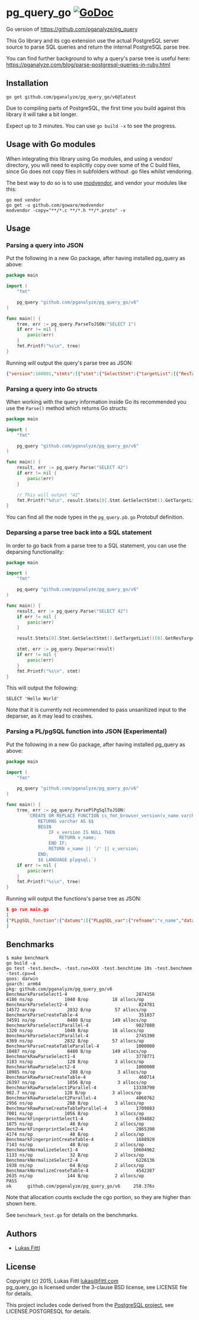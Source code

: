 # pg_query_go [![GoDoc](https://godoc.org/github.com/pganalyze/pg_query_go/v6?status.svg)](https://godoc.org/github.com/pganalyze/pg_query_go/v6)

Go version of https://github.com/pganalyze/pg_query

This Go library and its cgo extension use the actual PostgreSQL server source to parse SQL queries and return the internal PostgreSQL parse tree.

You can find further background to why a query's parse tree is useful here: https://pganalyze.com/blog/parse-postgresql-queries-in-ruby.html


## Installation

```
go get github.com/pganalyze/pg_query_go/v6@latest
```

Due to compiling parts of PostgreSQL, the first time you build against this library it will take a bit longer.

Expect up to 3 minutes. You can use `go build -x` to see the progress.

## Usage with Go modules

When integrating this library using Go modules, and using a vendor/ directory,
you will need to explicitly copy over some of the C build files, since Go does
not copy files in subfolders without .go files whilst vendoring.

The best way to do so is to use [modvendor](https://github.com/goware/modvendor),
and vendor your modules like this:

```
go mod vendor
go get -u github.com/goware/modvendor
modvendor -copy="**/*.c **/*.h **/*.proto" -v
```

## Usage

### Parsing a query into JSON

Put the following in a new Go package, after having installed pg_query as above:

```go
package main

import (
	"fmt"

	pg_query "github.com/pganalyze/pg_query_go/v6"
)

func main() {
	tree, err := pg_query.ParseToJSON("SELECT 1")
	if err != nil {
		panic(err)
	}
	fmt.Printf("%s\n", tree)
}
```

Running will output the query's parse tree as JSON:

```json
{"version":160001,"stmts":[{"stmt":{"SelectStmt":{"targetList":[{"ResTarget":{"val":{"A_Const":{"ival":{"ival":1},"location":7}},"location":7}}],"limitOption":"LIMIT_OPTION_DEFAULT","op":"SETOP_NONE"}}}]}
```

### Parsing a query into Go structs

When working with the query information inside Go its recommended you use the `Parse()` method which returns Go structs:

```go
package main

import (
	"fmt"

	pg_query "github.com/pganalyze/pg_query_go/v6"
)

func main() {
	result, err := pg_query.Parse("SELECT 42")
	if err != nil {
		panic(err)
	}

	// This will output "42"
	fmt.Printf("%d\n", result.Stmts[0].Stmt.GetSelectStmt().GetTargetList()[0].GetResTarget().GetVal().GetAConst().GetIval().Ival)
}
```

You can find all the node types in the `pg_query.pb.go` Protobuf definition.

### Deparsing a parse tree back into a SQL statement

In order to go back from a parse tree to a SQL statement, you can use the deparsing functionality:

```go
package main

import (
	"fmt"

	pg_query "github.com/pganalyze/pg_query_go/v6"
)

func main() {
	result, err := pg_query.Parse("SELECT 42")
	if err != nil {
		panic(err)
	}

	result.Stmts[0].Stmt.GetSelectStmt().GetTargetList()[0].GetResTarget().Val = pg_query.MakeAConstStrNode("Hello World", -1)

	stmt, err := pg_query.Deparse(result)
	if err != nil {
		panic(err)
	}
	fmt.Printf("%s\n", stmt)
}
```

This will output the following:

```
SELECT 'Hello World'
```

Note that it is currently not recommended to pass unsanitized input to the deparser, as it may lead to crashes.

### Parsing a PL/pgSQL function into JSON (Experimental)

Put the following in a new Go package, after having installed pg_query as above:

```go
package main

import (
	"fmt"

	pg_query "github.com/pganalyze/pg_query_go/v6"
)

func main() {
	tree, err := pg_query.ParsePlPgSqlToJSON(
		`CREATE OR REPLACE FUNCTION cs_fmt_browser_version(v_name varchar, v_version varchar)
  			RETURNS varchar AS $$
  			BEGIN
  			    IF v_version IS NULL THEN
  			        RETURN v_name;
  			    END IF;
  			    RETURN v_name || '/' || v_version;
  			END;
  			$$ LANGUAGE plpgsql;`)
	if err != nil {
		panic(err)
	}
	fmt.Printf("%s\n", tree)
}
```

Running will output the functions's parse tree as JSON:

```json
$ go run main.go
[
{"PLpgSQL_function":{"datums":[{"PLpgSQL_var":{"refname":"v_name","datatype":{"PLpgSQL_type":{"typname":"UNKNOWN"}}}},{"PLpgSQL_var":{"refname":"v_version","datatype":{"PLpgSQL_type":{"typname":"UNKNOWN"}}}},{"PLpgSQL_var":{"refname":"found","datatype":{"PLpgSQL_type":{"typname":"UNKNOWN"}}}}],"action":{"PLpgSQL_stmt_block":{"lineno":2,"body":[{"PLpgSQL_stmt_if":{"lineno":3,"cond":{"PLpgSQL_expr":{"query":"v_version IS NULL"}},"then_body":[{"PLpgSQL_stmt_return":{"lineno":4,"expr":{"PLpgSQL_expr":{"query":"v_name"}}}}]}},{"PLpgSQL_stmt_return":{"lineno":6,"expr":{"PLpgSQL_expr":{"query":"v_name || '/' || v_version"}}}}]}}}}
]
```

## Benchmarks

```
$ make benchmark
go build -a
go test -test.bench=. -test.run=XXX -test.benchtime 10s -test.benchmem -test.cpu=4
goos: darwin
goarch: arm64
pkg: github.com/pganalyze/pg_query_go/v6
BenchmarkParseSelect1-4                          2874156              4186 ns/op            1040 B/op         18 allocs/op
BenchmarkParseSelect2-4                           824781             14572 ns/op            2832 B/op         57 allocs/op
BenchmarkParseCreateTable-4                       351037             34591 ns/op            8480 B/op        149 allocs/op
BenchmarkParseSelect1Parallel-4                  9027080              1320 ns/op            1040 B/op         18 allocs/op
BenchmarkParseSelect2Parallel-4                  2745390              4369 ns/op            2832 B/op         57 allocs/op
BenchmarkParseCreateTableParallel-4              1000000             10487 ns/op            8480 B/op        149 allocs/op
BenchmarkRawParseSelect1-4                       3778771              3183 ns/op             128 B/op          3 allocs/op
BenchmarkRawParseSelect2-4                       1000000             10985 ns/op             288 B/op          3 allocs/op
BenchmarkRawParseCreateTable-4                    460714             26397 ns/op            1056 B/op          3 allocs/op
BenchmarkRawParseSelect1Parallel-4              13338790               902.7 ns/op           128 B/op          3 allocs/op
BenchmarkRawParseSelect2Parallel-4               4060762              2956 ns/op             288 B/op          3 allocs/op
BenchmarkRawParseCreateTableParallel-4           1709883              7001 ns/op            1056 B/op          3 allocs/op
BenchmarkFingerprintSelect1-4                    6394882              1875 ns/op              48 B/op          2 allocs/op
BenchmarkFingerprintSelect2-4                    2865390              4174 ns/op              48 B/op          2 allocs/op
BenchmarkFingerprintCreateTable-4                1688920              7143 ns/op              48 B/op          2 allocs/op
BenchmarkNormalizeSelect1-4                     10604962              1133 ns/op              32 B/op          2 allocs/op
BenchmarkNormalizeSelect2-4                      6226136              1938 ns/op              64 B/op          2 allocs/op
BenchmarkNormalizeCreateTable-4                  4542387              2635 ns/op             144 B/op          2 allocs/op
PASS
ok      github.com/pganalyze/pg_query_go/v6     258.376s

```

Note that allocation counts exclude the cgo portion, so they are higher than shown here.

See `benchmark_test.go` for details on the benchmarks.


## Authors

- [Lukas Fittl](mailto:lukas@fittl.com)


## License

Copyright (c) 2015, Lukas Fittl <lukas@fittl.com><br>
pg_query_go is licensed under the 3-clause BSD license, see LICENSE file for details.

This project includes code derived from the [PostgreSQL project](http://www.postgresql.org/),
see LICENSE.POSTGRESQL for details.
